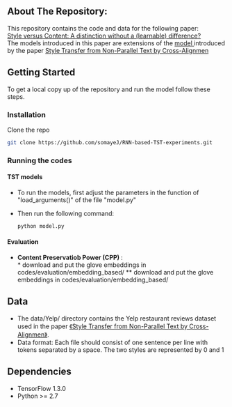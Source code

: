 ## About The Repository:
This repository contains the code and data for the following paper:\
 <a href="https://aclanthology.org/2020.coling-main.197.pdf"> Style versus Content: A distinction without a (learnable) difference? </a> \
The models introduced in this paper are extensions of the  <a href="https://github.com/shentianxiao/language-style-transfer"> model  </a>  introduced by the paper <a href="https://arxiv.org/pdf/1705.09655v2.pdf"> Style Transfer from Non-Parallel Text by Cross-Alignmen </a> 

<!-- GETTING STARTED -->
## Getting Started

To get a local copy up of the repository and run the model follow these steps.
<!--*****************************my comments -->
<!--***************************** #### Requirements 
* torchtext >= 0.4.0 ????
* nltk ??????
* fasttext == 0.9.3?????
* kenlm ?????  my comments -->

### Installation

Clone the repo
   ```sh
   git clone https://github.com/somayeJ/RNN-based-TST-experiments.git
   ```
<!--*****************************my comments -->
<!--***************************** 2. Install the requirements?  my comments -->
<!--*************************1.notes to myself -->
### Running the codes
####  TST models
* To run the models, first adjust the parameters in the function of "load_arguments()" of the file "model.py"

* Then run the following command:
   ```sh
   python model.py
   ```
####  Evaluation
* <b>Content Preservatiob Power (CPP) </b>:   
      * download and put the  glove embeddings in codes/evaluation/embedding_based/
 ** download and put the  glove embeddings in codes/evaluation/embedding_based/
## Data 
* The data/Yelp/ directory contains the  Yelp restaurant reviews dataset used in the paper <a href="https://arxiv.org/abs/1705.09655">《Style Transfer from Non-Parallel Text by Cross-Alignmen》</a>. 
*  Data format: Each file should consist of one sentence per line with tokens separated by a space. The two styles are represented by 0 and 1

## Dependencies
* TensorFlow 1.3.0 
* Python >= 2.7 
